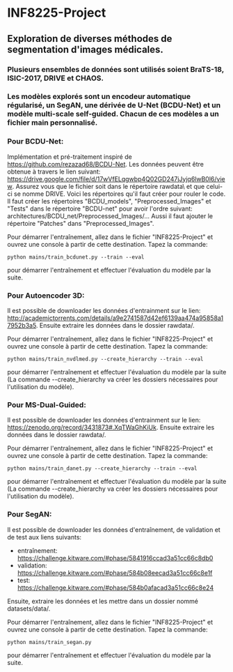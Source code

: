 # INF8225-Project
## Exploration de diverses méthodes de segmentation d'images médicales.
### Plusieurs ensembles de données sont utilisés soient BraTS-18, ISIC-2017, DRIVE et CHAOS.
### Les modèles explorés sont un encodeur automatique régularisé, un SegAN, une dérivée de U-Net (BCDU-Net) et un modèle multi-scale self-guided. Chacun de ces modèles a un fichier main personnalisé.

### Pour BCDU-Net:
Implémentation et pré-traitement inspiré de https://github.com/rezazad68/BCDU-Net. Les données peuvent être obtenue à travers le lien suivant: https://drive.google.com/file/d/17wVfELqgwbp4Q02GD247jJyjq6lwB0l6/view. Assurez vous que le fichier soit dans le répertoire rawdata\ et que celui-ci se nomme DRIVE. Voici les répertoires qu'il faut créer pour rouler le code. 
Il faut créer les répertoires "BCDU_models", "Preprocessed_Images" et "Tests" dans le répertoire "BCDU-net" pour avoir l'ordre suivant:
architectures/BCDU_net/Preprocessed_Images/... Aussi il faut ajouter le répertoire "Patches" dans "Preprocessed_Images".

Pour démarrer l'entraînement, allez dans le fichier "INF8225-Project" et ouvrez une console à partir de cette destination. Tapez la commande:
```
python mains/train_bcdunet.py --train --eval
```
pour démarrer l'entraînement et effectuer l'évaluation du modèle par la suite. 

### Pour Autoencoder 3D:
Il est possible de downloader les données d'entrainment sur le lien: http://academictorrents.com/details/a9e2741587d42ef6139aa474a95858a17952b3a5. Ensuite extraire les données dans le dossier rawdata/.

Pour démarrer l'entraînement, allez dans le fichier "INF8225-Project" et ouvrez une console à partir de cette destination. Tapez la commande:
```
python mains/train_nvdlmed.py --create_hierarchy --train --eval
```
pour démarrer l'entraînement et effectuer l'évaluation du modèle par la suite (La commande --create_hierarchy va créer les dossiers nécessaires pour l'utilisation du modèle).

### Pour MS-Dual-Guided:
Il est possible de downloader les données d'entrainment sur le lien: https://zenodo.org/record/3431873#.XqTWaGhKiUk. Ensuite extraire les données dans le dossier rawdata/.

Pour démarrer l'entraînement, allez dans le fichier "INF8225-Project" et ouvrez une console à partir de cette destination. Tapez la commande:
```
python mains/train_danet.py --create_hierarchy --train --eval
```
pour démarrer l'entraînement et effectuer l'évaluation du modèle par la suite (La commande --create_hierarchy va créer les dossiers nécessaires pour l'utilisation du modèle).

### Pour SegAN: 
Il est possible de downloader les données d'entraînement, de validation et de test aux liens suivants:
 * entraînement: https://challenge.kitware.com/#phase/5841916ccad3a51cc66c8db0
 * validation: https://challenge.kitware.com/#phase/584b08eecad3a51cc66c8e1f
 * test: https://challenge.kitware.com/#phase/584b0afacad3a51cc66c8e24

Ensuite, extraire les données et les mettre dans un dossier nommé datasets/data/.

Pour démarrer l'entraînement, allez dans le fichier "INF8225-Project" et ouvrez une console à partir de cette destination. Tapez la commande:
```
python mains/train_segan.py
```
pour démarrer l'entraînement et effectuer l'évaluation du modèle par la suite. 




